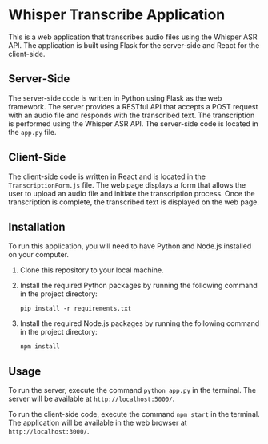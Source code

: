 # Whisper Transcribe Application

This is a web application that transcribes audio files using the Whisper ASR API. The application is built using Flask for the server-side and React for the client-side.

## Server-Side

The server-side code is written in Python using Flask as the web framework. The server provides a RESTful API that accepts a POST request with an audio file and responds with the transcribed text. The transcription is performed using the Whisper ASR API. The server-side code is located in the `app.py` file.

## Client-Side

The client-side code is written in React and is located in the `TranscriptionForm.js` file. The web page displays a form that allows the user to upload an audio file and initiate the transcription process. Once the transcription is complete, the transcribed text is displayed on the web page.

## Installation

To run this application, you will need to have Python and Node.js installed on your computer.

1. Clone this repository to your local machine.
2. Install the required Python packages by running the following command in the project directory:

   `pip install -r requirements.txt`

3. Install the required Node.js packages by running the following command in the project directory:

   `npm install`

## Usage

To run the server, execute the command `python app.py` in the terminal. The server will be available at `http://localhost:5000/`.

To run the client-side code, execute the command `npm start` in the terminal. The application will be available in the web browser at `http://localhost:3000/`.

